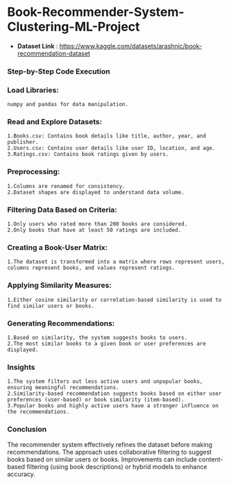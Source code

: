 # Book-Recommender-System-Clustering-ML-Project

- **Dataset Link** : https://www.kaggle.com/datasets/arashnic/book-recommendation-dataset

### Step-by-Step Code Execution
### Load Libraries:

```
numpy and pandas for data manipulation.
```
### Read and Explore Datasets:
```
1.Books.csv: Contains book details like title, author, year, and publisher.
2.Users.csv: Contains user details like user ID, location, and age.
3.Ratings.csv: Contains book ratings given by users.
```
### Preprocessing:
```
1.Columns are renamed for consistency.
2.Dataset shapes are displayed to understand data volume.
```
### Filtering Data Based on Criteria:
```
1.Only users who rated more than 200 books are considered.
2.Only books that have at least 50 ratings are included.
```
### Creating a Book-User Matrix:
```
1.The dataset is transformed into a matrix where rows represent users, columns represent books, and values represent ratings.
```
### Applying Similarity Measures:
```
1.Either cosine similarity or correlation-based similarity is used to find similar users or books.
```
### Generating Recommendations:
```
1.Based on similarity, the system suggests books to users.
2.The most similar books to a given book or user preferences are displayed.
```
### Insights
```
1.The system filters out less active users and unpopular books, ensuring meaningful recommendations.
2.Similarity-based recommendation suggests books based on either user preferences (user-based) or book similarity (item-based).
3.Popular books and highly active users have a stronger influence on the recommendations.
```
### Conclusion

The recommender system effectively refines the dataset before making recommendations. The approach uses collaborative filtering to suggest books based on similar users or books. Improvements can include content-based filtering (using book descriptions) or hybrid models to enhance accuracy.

